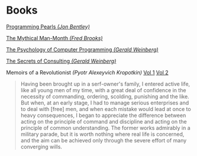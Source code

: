 # Books

[Programming Pearls _(Jon Bentley)_](https://www.amazon.com/Programming-Pearls-Jon-Bentley/dp/8177588583)

[The Mythical Man-Month _(Fred Brooks)_](https://www.amazon.com/Mythical-Man-Month-Software-Engineering-Anniversary/dp/0201835959)

[The Psychology of Computer Programming _(Gerald Weinberg)_](https://www.amazon.com/Psychology-Computer-Programming-Silver-Anniversary-ebook/dp/B004R9QACC)

[The Secrets of Consulting _(Gerald Weinberg)_](https://www.amazon.com/Secrets-Consulting-Giving-Getting-Successfully/dp/0932633013)

Memoirs of a Revolutionist _(Pyotr Alexeyvich Kropotkin)_
[Vol 1](https://archive.org/details/memoirsofrevolut01kropuoft/page/n5/mode/2up)
[Vol 2](https://archive.org/details/memoirsofrevolut02kropuoft/page/n8/mode/2up)
> Having been brought up in a serf-owner's family, I entered active life, like all young men of my time, 
  with a great deal of confidence in the necessity of commanding, ordering, scolding, punishing and the like.
  But when, at an early stage, I had to manage serious enterprises and to deal with [free] men, and when each 
  mistake would lead at once to heavy consequences, I began to appreciate the difference between acting on the 
  principle of command and discipline and acting on the principle of common understanding. The former works 
  admirably in a military parade, but it is worth nothing where real life is concerned, and the aim can be 
  achieved only through the severe effort of many converging wills.
